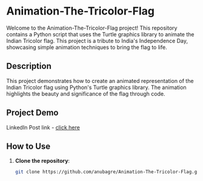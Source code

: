 # Animation-The-Tricolor-Flag

Welcome to the Animation-The-Tricolor-Flag project! This repository contains a Python script that uses the Turtle graphics library to animate the Indian Tricolor flag. This project is a tribute to India's Independence Day, showcasing simple animation techniques to bring the flag to life.

## Description

This project demonstrates how to create an animated representation of the Indian Tricolor flag using Python's Turtle graphics library. The animation highlights the beauty and significance of the flag through code.

## Project Demo
LinkedIn Post link - [click here](https://www.linkedin.com/posts/anu-bagre_independenceday-pythonpatriotism-codingforacause-activity-7096929908391575552-hpc4?utm_source=share&utm_medium=member_desktop)

## How to Use

1. **Clone the repository**: 
   ```bash
   git clone https://github.com/anubagre/Animation-The-Tricolor-Flag.git
